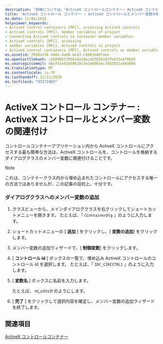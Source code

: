 ```yaml
---
description: '詳細については、「ActiveX コントロールコンテナー: ActiveX コントロールをメンバー変数に接続する」を参照してください。'
title: 'ActiveX コントロール コンテナー : ActiveX コントロールとメンバー変数の関連付け'
ms.date: 11/04/2016
helpviewer_keywords:
- ActiveX control containers [MFC], accessing ActiveX controls
- ActiveX controls [MFC], member variables of project
- connecting ActiveX controls to container member variables
- ActiveX controls [MFC], accessing
- member variables [MFC], ActiveX controls in project
- ActiveX control containers [MFC], ActiveX controls as member variables
ms.assetid: 7898a336-440d-4a60-be43-cb062b807aee
ms.openlocfilehash: c3b890b5705624a18ec42583b143fbd33e4f0608
ms.sourcegitcommit: d6af41e42699628c3e2e6063ec7b03931a49a098
ms.translationtype: MT
ms.contentlocale: ja-JP
ms.lasthandoff: 12/11/2020
ms.locfileid: "97271903"
---
```

# <a name="activex-control-containers-connecting-an-activex-control-to-a-member-variable"></a>ActiveX コントロール コンテナー : ActiveX コントロールとメンバー変数の関連付け

コントロールコンテナーアプリケーション内から ActiveX コントロールにアクセスする最も簡単な方法は、ActiveX コントロールを、コントロールを格納するダイアログクラスのメンバー変数に関連付けることです。

> [!NOTE]
> これは、コンテナークラス内から埋め込まれたコントロールにアクセスする唯一の方法ではありませんが、この記事の目的上、十分です。

### <a name="adding-a-member-variable-to-the-dialog-class"></a>ダイアログクラスへのメンバー変数の追加

1. クラスビューから、メインダイアログクラスを右クリックしてショートカットメニューを開きます。 たとえば、「 `CContainerDlg` 」のように入力します。

1. ショートカットメニューの [ **追加** ] をクリックし、[ **変数の追加**] をクリックします。

1. メンバー変数の追加ウィザードで、[ **制御変数**] をクリックします。

1. [ **コントロール id** ] ボックスの一覧で、埋め込み ActiveX コントロールのコントロール id を選択します。 たとえば、「 `IDC_CIRCCTRL1` 」のように入力します。

1. [ **変数名** ] ボックスに名前を入力します。

   たとえば、 *m_circctl* のようにします。

1. [ **完了** ] をクリックして選択内容を確定し、メンバー変数の追加ウィザードを終了します。

## <a name="see-also"></a>関連項目

[ActiveX コントロールコンテナー](activex-control-containers.md)
